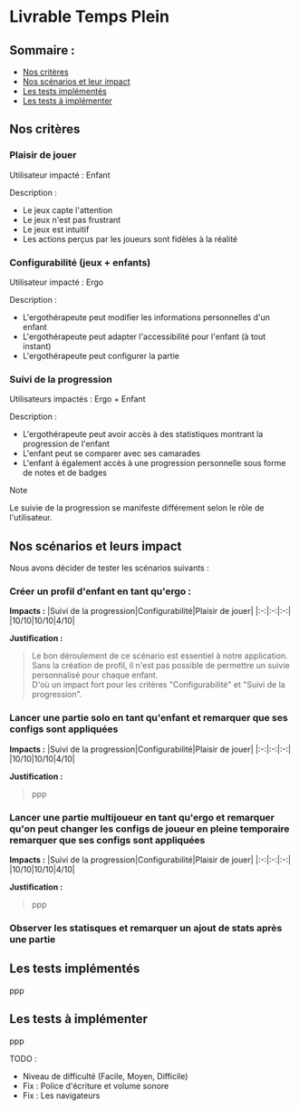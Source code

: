 # Livrable Temps Plein

## Sommaire :
- [Nos critères](#nos-critères)
- [Nos scénarios et leur impact](#nos-scénarios-et-leur-impact)
- [Les tests implémentés](#les-tests-implémentés)
- [Les tests à implémenter](#les-tests-à-implémenter)



## Nos critères

### Plaisir de jouer

Utilisateur impacté : Enfant

Description :
- Le jeux capte l'attention
- Le jeux n'est pas frustrant
- Le jeux est intuitif
- Les actions perçus par les joueurs sont fidèles à la réalité

### Configurabilité (jeux + enfants)

Utilisateur impacté : Ergo

Description :
- L'ergothérapeute peut modifier les informations personnelles d'un enfant
- L'ergothérapeute peut adapter l'accessibilité pour l'enfant (à tout instant)
- L'ergothérapeute peut configurer la partie

### Suivi de la progression

Utilisateurs impactés : Ergo + Enfant

Description :
- L'ergothérapeute peut avoir accès à des statistiques montrant la progression de l'enfant
- L'enfant peut se comparer avec ses camarades
- L'enfant à également accès à une progression personnelle sous forme de notes et de badges

> [!NOTE]
> Le suivie de la progression se manifeste différement selon le rôle de l'utilisateur.


## Nos scénarios et leurs impact

Nous avons décider de tester les scénarios suivants :

### Créer un profil d'enfant en tant qu'ergo :

**Impacts :**
|Suivi de la progression|Configurabilité|Plaisir de jouer|
|:-:|:-:|:-:|
|10/10|10/10|4/10|

**Justification :**
> Le bon déroulement de ce scénario est essentiel à notre application.  
> Sans la création de profil, il n'est pas possible de permettre un suivie personnalisé pour chaque enfant.  
> D'où un impact fort pour les critères "Configurabilité" et "Suivi de la progression".  

### Lancer une partie solo en tant qu'enfant et remarquer que ses configs sont appliquées

**Impacts :**
|Suivi de la progression|Configurabilité|Plaisir de jouer|
|:-:|:-:|:-:|
|10/10|10/10|4/10|

**Justification :**
> ppp  


### Lancer une partie multijoueur en tant qu'ergo et remarquer qu'on peut changer les configs de joueur en pleine temporaire remarquer que ses configs sont appliquées

**Impacts :**
|Suivi de la progression|Configurabilité|Plaisir de jouer|
|:-:|:-:|:-:|
|10/10|10/10|4/10|

**Justification :**
> ppp  


### Observer les statisques et remarquer un ajout de stats après une partie



## Les tests implémentés

ppp



## Les tests à implémenter

ppp



TODO :
- Niveau de difficulté (Facile, Moyen, Difficile)
- Fix : Police d'écriture et volume sonore
- Fix : Les navigateurs

